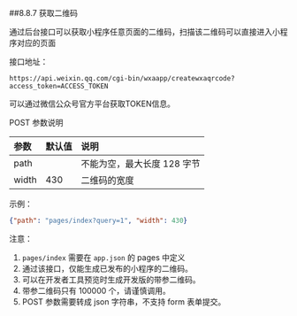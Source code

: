 ##8.8.7 获取二维码

通过后台接口可以获取小程序任意页面的二维码，扫描该二维码可以直接进入小程序对应的页面

接口地址：
```
https://api.weixin.qq.com/cgi-bin/wxaapp/createwxaqrcode?access_token=ACCESS_TOKEN
```
可以通过微信公众号官方平台获取TOKEN信息。

POST 参数说明

|参数	|默认值	|说明|
|:--|:--|:--|
|path	|	|不能为空，最大长度 128 字节|
|width	|430|	二维码的宽度|
示例：
```json
{"path": "pages/index?query=1", "width": 430}
```
注意：
1. `pages/index` 需要在 `app.json` 的 pages 中定义
2. 通过该接口，仅能生成已发布的小程序的二维码。
3. 可以在开发者工具预览时生成开发版的带参二维码。
4. 带参二维码只有 100000 个，请谨慎调用。
5. POST 参数需要转成 json 字符串，不支持 form 表单提交。